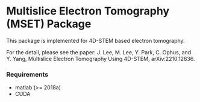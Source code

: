 # Multislice Electron Tomography (MSET) Package

This package is implemented for 4D-STEM based electron tomography.

For the detail, please see the paper: J. Lee, M. Lee, Y. Park, C. Ophus, and Y. Yang, Multislice Electron Tomography Using 4D-STEM, arXiv:2210.12636.

### Requirements
- matlab (>= 2018a)
- CUDA
